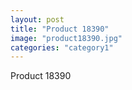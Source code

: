 ```yaml
---
layout: post
title: "Product 18390"
image: "product18390.jpg"
categories: "category1"
---
```

Product 18390
